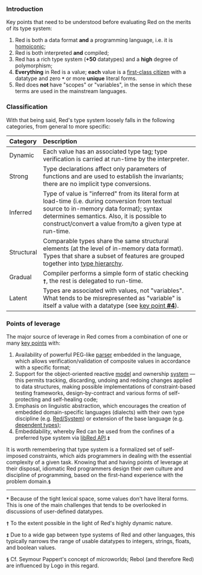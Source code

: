 ### Introduction

Key points that need to be understood before evaluating Red on the merits of its type system:
1. Red is both a data format **and** a programming language, i.e. it is [homoiconic](https://en.wikipedia.org/wiki/Homoiconicity);
1. Red is both interpreted **and** compiled;
1. Red has a rich type system (**+50** datatypes) and a **high** degree of polymorphism;
1. **Everything** in Red is a value; **each** value is a [first-class citizen](https://en.wikipedia.org/wiki/First-class_citizen) with a datatype and zero **`*`** or more **unique** literal forms.
1. Red does **not** have "scopes" or "variables", in the sense in which these terms are used in the mainstream languages.

### Classification

With that being said, Red's type system loosely falls in the following categories, from general to more specific:

| Category | Description |
|:-|:-|
| Dynamic | Each value has an associated type tag; type verification is carried at run-time by the interpreter. |
| Strong | Type declarations affect only parameters of functions and are used to establish the invariants; there are no implicit type conversions. |
| Inferred | Type of value is "inferred" from its literal form at load-time (i.e. during conversion from textual source to in-memory data format); syntax determines semantics. Also, it is possible to construct/convert a value from/to a given type at run-time. |
| Structural | Comparable types share the same structural elements (at the level of in-memory data format). Types that share a subset of features are grouped together into [type hierarchy](https://github.com/toomasv/red-type-hierarchy). |
| Gradual | Compiler performs a simple form of static checking **`†`**, the rest is delegated to run-time. |
| Latent | Types are associated with values, not "variables". What tends to be misrepresented as "variable" is itself a value with a datatype (see [key point **#4**](#Introduction)). |

### Points of leverage

The major source of leverage in Red comes from a combination of one or many [key points](#Introduction) with:

1. Availability of powerful PEG-like [parser](https://github.com/9214/docs/blob/parse/en/parse.adoc) embedded in the language, which allows verification/validation of composite values in accordance with a specific format;
1. Support for the object-oriented reactive [model](https://doc.red-lang.org/en/reactivity.html) and ownership [system](https://www.red-lang.org/2016/03/060-red-gui-system.html) — this permits tracking, discarding, undoing and redoing changes applied to data structures, making possible implementations of constraint-based testing frameworks, design-by-contract and various forms of self-protecting and self-healing code;
1. Emphasis on linguistic abstraction, which encourages the creation of embedded domain-specific languages (dialects) with their own type discipline (e.g. [Red/System](https://static.red-lang.org/red-system-specs.html)) or extension of the base language (e.g. [dependent types](http://red.qyz.cz/dependent-types.html));
1. Embeddability, whereby Red can be used from the confines of a preferred type system via [libRed API](https://doc.red-lang.org/en/libred.html).**`‡`**

It is worth remembering that type system is a formalized set of self-imposed constraints, which aids programmers in dealing with the essential complexity of a given task. Knowing that and having points of leverage at their disposal, idiomatic Red programmers design their _own_ culture and discipline of programming, based on the first-hand experience with the problem domain.**`§`**

---

**`*`** Because of the tight lexical space, some values don't have literal forms. This is one of the main challenges that tends to be overlooked in discussions of user-defined datatypes.

**`†`** To the extent possible in the light of Red's highly dynamic nature.

**`‡`** Due to a wide gap between type systems of Red and other languages, this typically narrows the range of usable datatypes to integers, strings, floats, and boolean values.

**`§`** Cf. Seymour Pappert's concept of microworlds; Rebol (and therefore Red) are influenced by Logo in this regard.